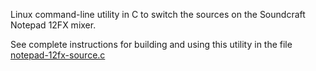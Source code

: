Linux command-line utility in C to switch the sources on the Soundcraft Notepad 12FX mixer.

See complete instructions for building and using this utility in the file [notepad-12fx-source.c](https://github.com/TiltedPlacitan/SoundcraftNotepad12FX/blob/main/notepad-12fx-source.c)
